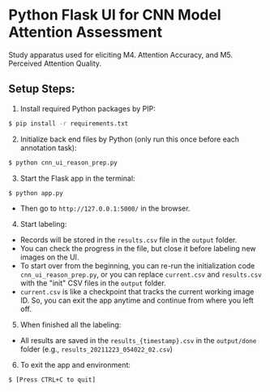 # Python Flask UI for CNN Model Attention Assessment

Study apparatus used for eliciting M4. Attention Accuracy, and M5. Perceived Attention Quality.

## Setup Steps:

1. Install required Python packages by PIP:
```cmd
$ pip install -r requirements.txt
```

2. Initialize back end files by Python (only run this once before each annotation task):
```cmd
$ python cnn_ui_reason_prep.py
```

3. Start the Flask app in the terminal:
```cmd
$ python app.py
```
- Then go to `http://127.0.0.1:5000/` in the browser.

4. Start labeling:
- Records will be stored in the `results.csv` file in the `output` folder.
- You can check the progress in the file, but close it before labeling new images on the UI.
- To start over from the beginning, you can re-run the initialization code `cnn_ui_reason_prep.py`, or you can replace `current.csv` and `results.csv` with the "init" CSV files in the `output` folder.
- `current.csv` is like a checkpoint that tracks the current working image ID. So, you can exit the app anytime and continue from where you left off.

5. When finished all the labeling:
- All results are saved in the `results_{timestamp}.csv` in the `output/done` folder (e.g., `results_20211223_054022_02.csv`)

6. To exit the app and environment:
```cmd
$ [Press CTRL+C to quit]
```
